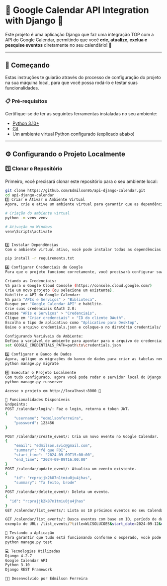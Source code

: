 # 🌟 Google Calendar API Integration with Django 🌟

Este projeto é uma aplicação Django que faz uma integração TOP com a API do Google Calendar, permitindo que você **crie, atualize, exclua e pesquise eventos** diretamente no seu calendário! 🚀

---

## 🚀 Começando

Estas instruções te guiarão através do processo de configuração do projeto na sua máquina local, para que você possa rodá-lo e testar suas funcionalidades.

### 📋 Pré-requisitos

Certifique-se de ter as seguintes ferramentas instaladas no seu ambiente:

- [Python 3.10+](https://www.python.org/downloads/)
- [Git](https://git-scm.com/)
- Um ambiente virtual Python configurado (explicado abaixo)
  
---

## ⚙️ Configurando o Projeto Localmente

### 1️⃣ **Clonar o Repositório**

Primeiro, você precisará clonar este repositório para o seu ambiente local:

```bash
git clone https://github.com/Edmilson95/api-django-calendar.git
cd api-django-calendar
2️⃣ Criar e Ativar o Ambiente Virtual
Agora, crie e ative um ambiente virtual para garantir que as dependências do projeto sejam isoladas:

# Criação do ambiente virtual
python -m venv venv

# Ativação no Windows
venv\Scripts\activate


3️⃣ Instalar Dependências
Com o ambiente virtual ativo, você pode instalar todas as dependências necessárias para o projeto:

pip install -r requirements.txt

4️⃣ Configurar Credenciais do Google
Para que o projeto funcione corretamente, você precisará configurar suas credenciais de OAuth 2.0 do Google.

Criando as Credenciais:
Vá para o Google Cloud Console (https://console.cloud.google.com/)
Crie um novo projeto (ou selecione um existente).
Habilite a API do Google Calendar:
Vá para "APIs e Serviços" > "Biblioteca".
Busque por "Google Calendar API" e habilite.
Crie suas credenciais OAuth 2.0:
Acesse "APIs e Serviços" > "Credenciais".
Clique em "Criar credenciais" > "ID do cliente OAuth".
Escolha o tipo de aplicativo como "Aplicativo para Desktop".
Baixe o arquivo credentials.json e coloque-o no diretório credentials/ dentro do projeto.

Configurando Variáveis de Ambiente:
Defina a variável de ambiente para apontar para o arquivo de credenciais:
set GOOGLE_CREDENTIALS_PATH=path\to\credentials.json

5️⃣ Configurar o Banco de Dados
Agora, aplique as migrações do banco de dados para criar as tabelas necessárias:
python manage.py migrate

6️⃣ Executar o Projeto Localmente
Com tudo configurado, agora você pode rodar o servidor local do Django:
python manage.py runserver 

Acesse o projeto em http://localhost:8000 🎉

🔧 Funcionalidades Disponíveis
Endpoints:
POST /calendar/login/: Faz o login, retorna o token JWT.
{
	"username": "edmilsonferreira",
	"password": 123456
}

POST /calendar/create_event/: Cria um novo evento no Google Calendar.
{
    "email": "edmilson.svic@gmail.com",
    "summary": "fé que FOI",
    "start_time": "2024-09-09T15:00:00",
    "end_time": "2024-09-09T16:00:00"
}
POST /calendar/update_event/: Atualiza um evento existente.
{
    "id": "rcprajjk2k87n1tmiu0ju4jhas",
    "summary": "Ta feito, brode"
}
POST /calendar/delete_event/: Deleta um evento.
{
  "id": "rcprajjk2k87n1tmiu0ju4jhas"
}
GET /calendar/list_events/: Lista os 10 próximos eventos no seu Calendário.

GET /calendar/list_events/: Busca eventos com base em ID, período de datas, ou título (parcial).
exemplo de URL: /list_events/?title=WLCSOLUCOES&start_date=2024-09-12&end_date=2024-11-12

🧪 Testando a Aplicação
Para garantir que tudo está funcionando conforme o esperado, você pode rodar os testes automáticos que foram configurados:
python manage.py test

💻 Tecnologias Utilizadas
Django 4.2.7
Google Calendar API
Python 3.10
Django REST Framework

👨‍💻 Desenvolvido por Edmilson Ferreira
